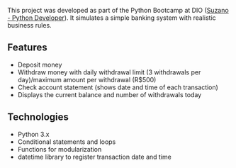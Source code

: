 This project was developed as part of the Python Bootcamp at DIO ([Suzano - Python Developer](https://www.dio.me/bootcamp/suzano-python-developer)).
It simulates a simple banking system with realistic business rules. 

Features
-
- Deposit money
- Withdraw money with daily withdrawal limit (3 withdrawals per day)/maximum amount per withdrawal (R$500)
- Check account statement (shows date and time of each transaction)
- Displays the current balance and number of withdrawals today

Technologies
-
- Python 3.x
- Conditional statements and loops
- Functions for modularization
- datetime library to register transaction date and time

